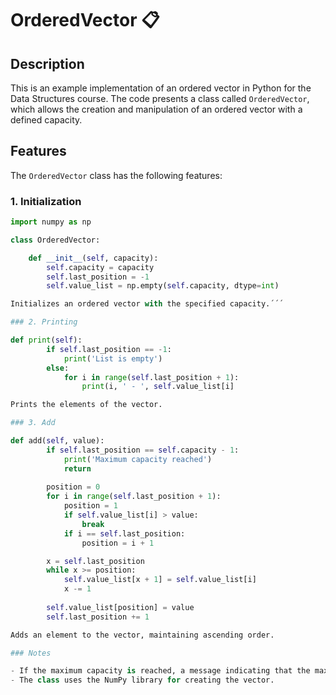 # OrderedVector 📋

## Description
This is an example implementation of an ordered vector in Python for the Data Structures course. The code presents a class called `OrderedVector`, which allows the creation and manipulation of an ordered vector with a defined capacity.

## Features
The `OrderedVector` class has the following features:

### 1. Initialization
```python
import numpy as np

class OrderedVector:

    def __init__(self, capacity):
        self.capacity = capacity
        self.last_position = -1
        self.value_list = np.empty(self.capacity, dtype=int)

Initializes an ordered vector with the specified capacity.´´´

### 2. Printing

def print(self):
        if self.last_position == -1:
            print('List is empty')
        else:
            for i in range(self.last_position + 1):
                print(i, ' - ', self.value_list[i]

Prints the elements of the vector.

### 3. Add

def add(self, value):
        if self.last_position == self.capacity - 1:
            print('Maximum capacity reached')
            return
        
        position = 0
        for i in range(self.last_position + 1):
            position = 1
            if self.value_list[i] > value:
                break
            if i == self.last_position:
                position = i + 1

        x = self.last_position
        while x >= position:
            self.value_list[x + 1] = self.value_list[i]
            x -= 1
        
        self.value_list[position] = value
        self.last_position += 1

Adds an element to the vector, maintaining ascending order.

### Notes

- If the maximum capacity is reached, a message indicating that the maximum capacity has been reached will be displayed.
- The class uses the NumPy library for creating the vector.

